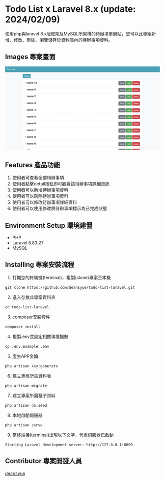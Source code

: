 # Todo List x Laravel 8.x (update: 2024/02/09)
使用php與laravel 8.x版框架及MySQL所架構的待辦清單網站，您可以此專案新增、修改、刪除、瀏覽儲存於資料庫內的待辦事項資料。

## Images 專案畫面
![img](/public/images/exhibit/index.png)

## Features 產品功能
1. 使用者可查看全部待辦事項
2. 使用者點擊detail按鈕即可觀看該待辦事項詳細資訊
3. 使用者可以新增待辦事項資料
4. 使用者可以刪除待辦事項資料
5. 使用者可以修改待辦事項詳細資料
6. 使用者可以使用修改將待辦事項標示為已完成狀態

## Environment Setup 環境建置
* PHP
* Laravel 8.83.27
* MySQL

## Installing 專案安裝流程
1. 打開您的終端機(terminal)，複製(clone)專案至本機
```
git clone https://github.com/deansyue/todo-list-laravel.git
```

2. 進入存放此專案資料夾
```
cd todo-list-laravel
```

3. composer安裝套件
```
composer install
```

4. 複製.env並設定相關環境變數
```
cp .env.example .env
```

5. 產生APP金鑰
```
php artisan key:generate
```

6. 建立專案所需資料表
```
php artisan migrate
```

7. 建立專案所需種子資料
```
php artisan db:seed
```

8. 本地啟動伺服器
```
php artisan serve
```

9. 當終端機(terminal)出現以下文字，代表伺服器已啟動
```
Starting Laravel development server: http://127.0.0.1:8000
```

## Contributor 專案開發人員
[deansyue](https://github.com/deansyue)
